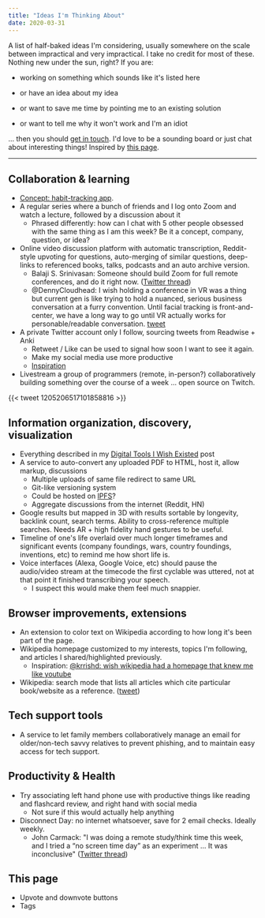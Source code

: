 ```yaml
---
title: "Ideas I'm Thinking About"
date: 2020-03-31
---
```


A list of half-baked ideas I'm considering, usually somewhere on the scale between impractical and very impractical. I take no credit for most of these. Nothing new under the sun, right? If you are:

* working on something which sounds like it's listed here

* or have an idea about my idea

* or want to save me time by pointing me to an existing solution

* or want to tell me why it won't work and I'm an idiot

... then you should [get in touch](/about). I'd love to be a sounding board or just chat about interesting things! Inspired by [this page](https://beepb00p.xyz/ideas.html).

---

## Collaboration & learning

- [Concept: habit-tracking app](https://www.notion.so/jborichevskiy/Concept-Habit-Tracking-Learning-App-7e28aac50c8f4a73a505c8c38a69447b).
- A regular series where a bunch of friends and I log onto Zoom and watch a lecture, followed by a discussion about it
    - Phrased differently: how can I chat with 5 other people obsessed with the same thing as I am this week? Be it a concept, company, question, or idea?
- Online video discussion platform with automatic transcription, Reddit-style upvoting for questions, auto-merging of similar questions, deep-links to referenced books, talks, podcasts and an auto archive version.
    - Balaji S. Srinivasan: Someone should build Zoom for full remote conferences, and do it right now. ([Twitter thread](https://twitter.com/balajis/status/1229111845673459714?s=21))
    - @DennyCloudhead: I wish holding a conference in VR was a thing but current gen is like trying to hold a nuanced, serious business conversation at a furry convention. Until facial tracking is front-and-center, we have a long way to go until VR actually works for personable/readable conversation. [tweet](https://twitter.com/DennyCloudhead/status/1233839394416713728?s=20)
- A private Twitter account only I follow, sourcing tweets from Readwise + Anki
    - Retweet / Like can be used to signal how soon I want to see it again. 
    - Make my social media use more productive 
    - [Inspiration](https://twitter.com/hibyepie/status/1201533152038014978?s=20)
- Livestream a group of programmers (remote, in-person?) collaboratively building something over the course of a week ... open source on Twitch. 

{{< tweet 1205206517101858816 >}}

## Information organization, discovery, visualization

- Everything described in my [Digital Tools I Wish Existed](/posts/digital-tools) post
- A service to auto-convert any uploaded PDF to HTML, host it, allow markup, discussions
    - Multiple uploads of same file redirect to same URL
    - Git-like versioning system
    - Could be hosted on [IPFS](https://ipfs.io/)?
    - Aggregate discussions from the internet (Reddit, HN)
- Google results but mapped in 3D with results sortable by longevity, backlink count, search terms. Ability to cross-reference multiple searches. Needs AR + high fidelity hand gestures to be useful. 
- Timeline of one's life overlaid over much longer timeframes and significant events (company foundings, wars, country foundings, inventions, etc) to remind me how short life is.
- Voice interfaces (Alexa, Google Voice, etc) should pause the audio/video stream at the timecode the first cyclable was uttered, not at that point it finished transcribing your speech.
    - I suspect this would make them feel much snappier. 

## Browser improvements, extensions

- An extension to color text on Wikipedia according to how long it's been part of the page.
- Wikipedia homepage customized to my interests, topics I'm following, and articles I shared/highlighted previously.
    - Inspiration: [@krrishd: wish wikipedia had a homepage that knew me like youtube](https://twitter.com/krrishd/status/1244823438482477056?s=20)
- Wikipedia: search mode that lists all articles which cite particular book/website as a reference. ([tweet](https://twitter.com/jborichevskiy/status/1245057282229932032?s=20))

## Tech support tools

- A service to let family members collaboratively manage an email for older/non-tech savvy relatives to prevent phishing, and to maintain easy access for tech support.

## Productivity & Health

- Try associating left hand phone use with productive things like reading and flashcard review, and right hand with social media
    - Not sure if this would actually help anything
- Disconnect Day: no internet whatsoever, save for 2 email checks. Ideally weekly.
    - John Carmack: "I was doing a remote study/think time this week, and I tried a “no screen time day” as an experiment ... It was inconclusive" ([Twitter thread](https://twitter.com/id_aa_carmack/status/1218526548627804161?s=12))

## This page

- Upvote and downvote buttons
- Tags